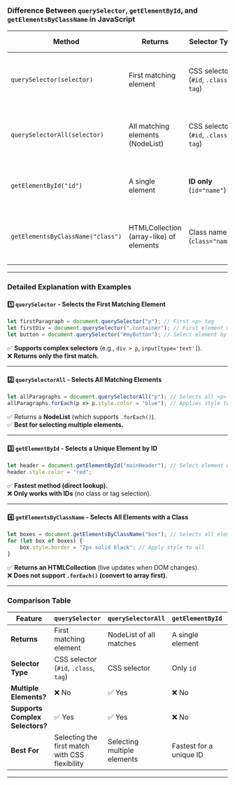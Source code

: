 ### **Difference Between `querySelector`, `getElementById`, and `getElementsByClassName` in JavaScript**  

| **Method**                  | **Returns** | **Selector Type** | **Multiple Elements?** | **Use Case** |
|-----------------------------|------------|-------------------|------------------------|--------------|
| `querySelector(selector)`  | First matching element | CSS selector (`#id`, `.class`, `tag`) | ❌ No (only first match) | Selects any element using a CSS-like selector |
| `querySelectorAll(selector)` | All matching elements (NodeList) | CSS selector (`#id`, `.class`, `tag`) | ✅ Yes | Selects all elements matching the selector |
| `getElementById("id")` | A single element | **ID only** (`id="name"`) | ❌ No (only 1 element) | Best for selecting a unique element by `id` |
| `getElementsByClassName("class")` | HTMLCollection (array-like) of elements | Class name (`class="name"`) | ✅ Yes | Selects all elements with the specified class |

---

### **Detailed Explanation with Examples**  

#### **1️⃣ `querySelector` - Selects the First Matching Element**
```javascript
let firstParagraph = document.querySelector("p"); // First <p> tag
let firstDiv = document.querySelector(".container"); // First element with class 'container'
let button = document.querySelector("#myButton"); // Select element by ID
```

✅ **Supports complex selectors** (e.g., `div > p`, `input[type='text']`).  
❌ **Returns only the first match.**  

---

#### **2️⃣ `querySelectorAll` - Selects All Matching Elements**
```javascript
let allParagraphs = document.querySelectorAll("p"); // Selects all <p> tags
allParagraphs.forEach(p => p.style.color = "blue"); // Applies style to all
```

✅ Returns a **NodeList** (which supports `.forEach()`).  
✅ **Best for selecting multiple elements.**  

---

#### **3️⃣ `getElementById` - Selects a Unique Element by ID**
```javascript
let header = document.getElementById("mainHeader"); // Select element with id="mainHeader"
header.style.color = "red";
```

✅ **Fastest method (direct lookup).**  
❌ **Only works with IDs** (no class or tag selection).  

---

#### **4️⃣ `getElementsByClassName` - Selects All Elements with a Class**
```javascript
let boxes = document.getElementsByClassName("box"); // Selects all elements with class 'box'
for (let box of boxes) {
    box.style.border = "2px solid black"; // Apply style to all
}
```

✅ **Returns an HTMLCollection** (live updates when DOM changes).  
❌ **Does not support `.forEach()` (convert to array first).**  

---

### **Comparison Table**

| Feature | `querySelector` | `querySelectorAll` | `getElementById` | `getElementsByClassName` |
|---------|---------------|------------------|----------------|----------------------|
| **Returns** | First matching element | NodeList of all matches | A single element | HTMLCollection of all matches |
| **Selector Type** | CSS selector (`#id`, `.class`, `tag`) | CSS selector | Only `id` | Only `class` |
| **Multiple Elements?** | ❌ No | ✅ Yes | ❌ No | ✅ Yes |
| **Supports Complex Selectors?** | ✅ Yes | ✅ Yes | ❌ No | ❌ No |
| **Best For** | Selecting the first match with CSS flexibility | Selecting multiple elements | Fastest for a unique ID | Selecting multiple elements by class |

---
